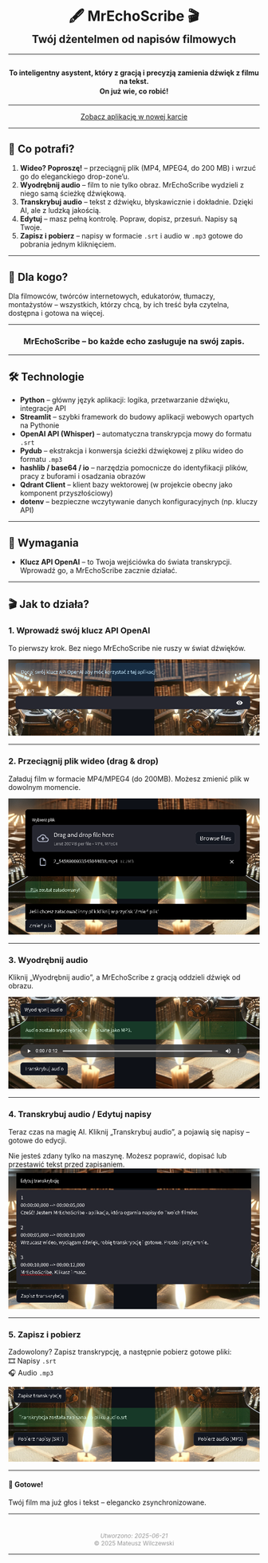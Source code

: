 <h1 align="center" style="margin-bottom: 0.2em;">🖋️ <strong>MrEchoScribe</strong> 🎬</h1>
<h2 align="center" style="margin-top: 0;">Twój dżentelmen od napisów filmowych</h2>

---

<h4 align="center" style="margin-top: 2em; margin-bottom: 0;">To inteligentny asystent, który z gracją i precyzją zamienia dźwięk z filmu na tekst.</h4>
<h4 align="center" style="margin-top: 0.2em;">On już wie, co robić!</h4>

---

<div style="text-align: center;">
  <a href="https://mr-echo-scribe.streamlit.app/" class="md-button md-button--primary" target="_blank">Zobacz aplikację w nowej karcie</a>
</div>

---

## 🧠 Co potrafi?

1. **Wideo? Poproszę!** – przeciągnij plik (MP4, MPEG4, do 200 MB) i wrzuć go do eleganckiego drop-zone’u.
2. **Wyodrębnij audio** – film to nie tylko obraz. MrEchoScribe wydzieli z niego samą ścieżkę dźwiękową.
3. **Transkrybuj audio** – tekst z dźwięku, błyskawicznie i dokładnie. Dzięki AI, ale z ludzką jakością.
4. **Edytuj** – masz pełną kontrolę. Popraw, dopisz, przesuń. Napisy są Twoje.
5. **Zapisz i pobierz** – napisy w formacie `.srt` i audio w `.mp3` gotowe do pobrania jednym kliknięciem.

---

## 🎯 Dla kogo?

Dla filmowców, twórców internetowych, edukatorów, tłumaczy, montażystów – wszystkich, którzy chcą, by ich treść była czytelna, dostępna i gotowa na więcej.

---

<h3 align="center">MrEchoScribe – bo każde echo zasługuje na swój zapis.</h3>

---

## 🛠️ **Technologie**
- **Python** – główny język aplikacji: logika, przetwarzanie dźwięku, integracje API
- **Streamlit** – szybki framework do budowy aplikacji webowych opartych na Pythonie
- **OpenAI API (Whisper)** – automatyczna transkrypcja mowy do formatu `.srt`
- **Pydub** – ekstrakcja i konwersja ścieżki dźwiękowej z pliku wideo do formatu `.mp3`
- **hashlib / base64 / io** – narzędzia pomocnicze do identyfikacji plików, pracy z buforami i osadzania obrazów
- **Qdrant Client** – klient bazy wektorowej (w projekcie obecny jako komponent przyszłościowy)
- **dotenv** – bezpieczne wczytywanie danych konfiguracyjnych (np. kluczy API)

---

## 🔑 Wymagania
- **Klucz API OpenAI** – to Twoja wejściówka do świata transkrypcji. Wprowadź go, a MrEchoScribe zacznie działać.

---

## 🎬 Jak to działa?

### 1. Wprowadź swój klucz API OpenAI  
To pierwszy krok. Bez niego MrEchoScribe nie ruszy w świat dźwięków.

![Wprowadź API](mr_echo_1.png)

---

### 2. Przeciągnij plik wideo (drag & drop)  
Załaduj film w formacie MP4/MPEG4 (do 200MB). Możesz zmienić plik w dowolnym momencie.

![Upload wideo](mr_echo_2.png)

---

### 3. Wyodrębnij audio  
Kliknij „Wyodrębnij audio”, a MrEchoScribe z gracją oddzieli dźwięk od obrazu.

![Wyodrębnij audio](mr_echo_3.png)

---

### 4. Transkrybuj audio / Edytuj napisy
Teraz czas na magię AI. Kliknij „Transkrybuj audio”, a pojawią się napisy – gotowe do edycji.

Nie jesteś zdany tylko na maszynę. Możesz poprawić, dopisać lub przestawić tekst przed zapisaniem.
![Transkrypcja](mr_echo_4.png)

---

### 5. Zapisz i pobierz  
Zadowolony? Zapisz transkrypcję, a następnie pobierz gotowe pliki:  
🎞️ Napisy `.srt`  
🎧 Audio `.mp3`

![Pobieranie](mr_echo_5.png)

---

#### 🎉 Gotowe!
Twój film ma już głos i tekst – elegancko zsynchronizowane.

---

<div style="text-align: center; font-size: 0.85em; color: #999; margin-top: 3em;">
  <em>Utworzono: 2025-06-21</em><br>
  © 2025 Mateusz Wilczewski
</div>

---